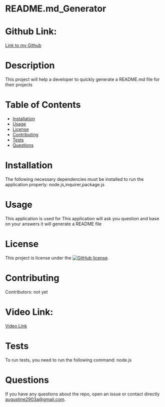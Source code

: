 
# README.md_Generator
# Github Link:
 [Link to my Github](https://github.com/Gus199)
# Description
This project will help a developer to quickly generate a README.md file for their projects
# Table of Contents 
* [Installation](#installation)
* [Usage](#usage)
* [License](#license)
* [Contributing](#contributing)
* [Tests](#tests)
* [Questions](#questions)
# Installation
The following necessary dependencies must be installed to run the application properly: node.js,inquirer,package.js
# Usage
​This application is used for This application will ask you question and base on your answers it will generate a README file
# License
This project is license under the [![GitHub license]()](MIT).
# Contributing
​Contributors: not yet
# Video Link:
 [Video Link](https://watch.screencastify.com/v/y2ngxQeGbBfX3GveIF5p)
# Tests
To run tests, you need to run the following command: node.js
# Questions
If you have any questions about the repo, open an issue or contact directly augustine2903a@gmail.com.

